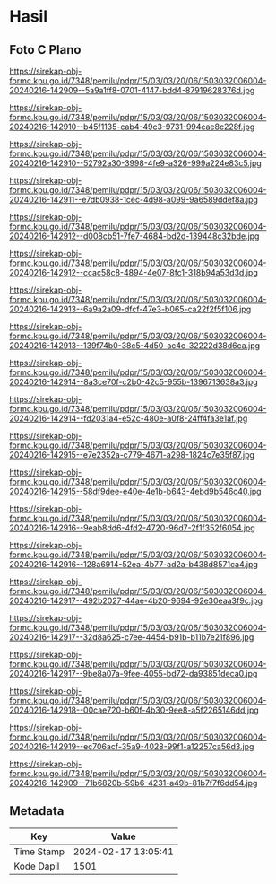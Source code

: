 # Hasil

## Foto C Plano

https://sirekap-obj-formc.kpu.go.id/7348/pemilu/pdpr/15/03/03/20/06/1503032006004-20240216-142909--5a9a1ff8-0701-4147-bdd4-87919628376d.jpg

https://sirekap-obj-formc.kpu.go.id/7348/pemilu/pdpr/15/03/03/20/06/1503032006004-20240216-142910--b45f1135-cab4-49c3-9731-994cae8c228f.jpg

https://sirekap-obj-formc.kpu.go.id/7348/pemilu/pdpr/15/03/03/20/06/1503032006004-20240216-142910--52792a30-3998-4fe9-a326-999a224e83c5.jpg

https://sirekap-obj-formc.kpu.go.id/7348/pemilu/pdpr/15/03/03/20/06/1503032006004-20240216-142911--e7db0938-1cec-4d98-a099-9a6589ddef8a.jpg

https://sirekap-obj-formc.kpu.go.id/7348/pemilu/pdpr/15/03/03/20/06/1503032006004-20240216-142912--d008cb51-7fe7-4684-bd2d-139448c32bde.jpg

https://sirekap-obj-formc.kpu.go.id/7348/pemilu/pdpr/15/03/03/20/06/1503032006004-20240216-142912--ccac58c8-4894-4e07-8fc1-318b94a53d3d.jpg

https://sirekap-obj-formc.kpu.go.id/7348/pemilu/pdpr/15/03/03/20/06/1503032006004-20240216-142913--6a9a2a09-dfcf-47e3-b065-ca22f2f5f106.jpg

https://sirekap-obj-formc.kpu.go.id/7348/pemilu/pdpr/15/03/03/20/06/1503032006004-20240216-142913--139f74b0-38c5-4d50-ac4c-32222d38d6ca.jpg

https://sirekap-obj-formc.kpu.go.id/7348/pemilu/pdpr/15/03/03/20/06/1503032006004-20240216-142914--8a3ce70f-c2b0-42c5-955b-1396713638a3.jpg

https://sirekap-obj-formc.kpu.go.id/7348/pemilu/pdpr/15/03/03/20/06/1503032006004-20240216-142914--fd2031a4-e52c-480e-a0f8-24ff4fa3e1af.jpg

https://sirekap-obj-formc.kpu.go.id/7348/pemilu/pdpr/15/03/03/20/06/1503032006004-20240216-142915--e7e2352a-c779-4671-a298-1824c7e35f87.jpg

https://sirekap-obj-formc.kpu.go.id/7348/pemilu/pdpr/15/03/03/20/06/1503032006004-20240216-142915--58df9dee-e40e-4e1b-b643-4ebd9b546c40.jpg

https://sirekap-obj-formc.kpu.go.id/7348/pemilu/pdpr/15/03/03/20/06/1503032006004-20240216-142916--9eab8dd6-4fd2-4720-96d7-2f1f352f6054.jpg

https://sirekap-obj-formc.kpu.go.id/7348/pemilu/pdpr/15/03/03/20/06/1503032006004-20240216-142916--128a6914-52ea-4b77-ad2a-b438d8571ca4.jpg

https://sirekap-obj-formc.kpu.go.id/7348/pemilu/pdpr/15/03/03/20/06/1503032006004-20240216-142917--492b2027-44ae-4b20-9694-92e30eaa3f9c.jpg

https://sirekap-obj-formc.kpu.go.id/7348/pemilu/pdpr/15/03/03/20/06/1503032006004-20240216-142917--32d8a625-c7ee-4454-b91b-b11b7e21f896.jpg

https://sirekap-obj-formc.kpu.go.id/7348/pemilu/pdpr/15/03/03/20/06/1503032006004-20240216-142917--9be8a07a-9fee-4055-bd72-da93851deca0.jpg

https://sirekap-obj-formc.kpu.go.id/7348/pemilu/pdpr/15/03/03/20/06/1503032006004-20240216-142918--00cae720-b60f-4b30-9ee8-a5f2265146dd.jpg

https://sirekap-obj-formc.kpu.go.id/7348/pemilu/pdpr/15/03/03/20/06/1503032006004-20240216-142919--ec706acf-35a9-4028-99f1-a12257ca56d3.jpg

https://sirekap-obj-formc.kpu.go.id/7348/pemilu/pdpr/15/03/03/20/06/1503032006004-20240216-142909--71b6820b-59b6-4231-a49b-81b7f7f6dd54.jpg


## Metadata

| Key        | Value               |
| ---------- | ------------------- |
| Time Stamp | 2024-02-17 13:05:41 |
| Kode Dapil | 1501                |



